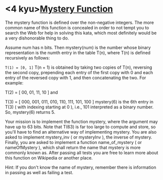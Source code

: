 # <4 kyu>[Mystery Function]

The mystery function is defined over the non-negative integers. The more common name of this function is concealed in order to not tempt you to search the Web for help in solving this kata, which most definitely would be a very dishonorable thing to do.

Assume num has n bits. Then mystery(num) is the number whose binary representation is the numth entry in the table T(n), where T(n) is defined recursively as follows:

`T(1) = [0, 1]`
T(n + 1) is obtained by taking two copies of T(n), reversing the second copy, prepending each entry of the first copy with 0 and each entry of the reversed copy with 1, and then concatenating the two. For example:

T(2) = [ 00, 01, 11, 10 ]
and

T(3) = [ 000, 001, 011, 010, 110, 111, 101, 100 ]
mystery(6) is the 6th entry in T(3) ( with indexing starting at 0 ), i.e., 101 interpreted as a binary number. So, mystery(6) returns 5.

Your mission is to implement the function mystery, where the argument may have up to 63 bits. Note that T(63) is far too large to compute and store, so you'll have to find an alternative way of implementing mystery. You are also asked to implement mystery_inv ( or mysteryInv ), the inverse of mystery. Finally, you are asked to implement a function name_of_mystery ( or nameOfMystery ), which shall return the name that mystery is more commonly known as. After passing all tests you are free to learn more about this function on Wikipedia or another place.

Hint: If you don't know the name of mystery, remember there is information in passing as well as failing a test.

[Mystery Function]:https://www.codewars.com/kata/mystery-function "Mystery Function"
